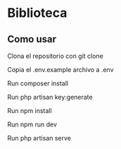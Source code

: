 # Biblioteca
## Como usar

Clona el repositorio con git clone

Copia el .env.example archivo a .env

Run composer install

Run php artisan key:generate

Run npm install

Run npm run dev

Run php artisan serve
